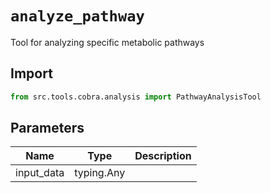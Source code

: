 # `analyze_pathway`

Tool for analyzing specific metabolic pathways

## Import

```python
from src.tools.cobra.analysis import PathwayAnalysisTool
````

## Parameters

| Name | Type | Description |
|-----|------|-------------|
| input_data | typing.Any | |
